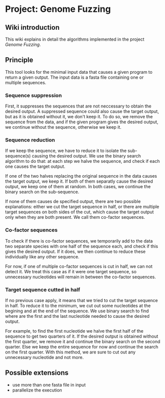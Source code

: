 # Project: Genome Fuzzing

## Wiki introduction

This wiki explains in detail the algorithms implemented in the project *Genome Fuzzing*. 

## Principle

This tool looks for the minimal input data that causes a given program to return a given output. The input data is a fasta file containing one or multiple sequences.

### Sequence suppression

First, it suppresses the sequences that are not neccessary to obtain the desired output. A suppressed sequence could also cause the target output, but as it is obtained without it, we don't keep it. To do so, we remove the sequence from the data, and if the given program gives the desired output, we continue without the sequence, otherwise we keep it. 

### Sequence reduction

If we keep the sequence, we have to reduce it to isolate the sub-sequence(s) causing the desired output. We use the binary search algorithm to do that: at each step we halve the sequence, and check if each one causes the target output. 

If one of the two halves replacing the original sequence in the data causes the target output, we keep it. If both of them separatly cause the desired output, we keep one of them at random. In both cases, we continue the binary search on the sub-sequence. 

If none of them causes de specified output, there are two possible explanations: either we cut the target sequence in half, or there are multiple target sequences on both sides of the cut, which cause the target output only when they are both present. We call them co-factor sequences. 

### Co-factor sequences

To check if there is co-factor sequences, we temporarily add to the data two separate species with one half of the sequence each, and check if this gives the desired output. If it does, we then continue to reduce these individually like any other sequence. 

For now, if one of multiple co-factor sequences is cut in half, we can not detect it. We treat this case as if it were one target sequence, so unnecessary nucleotides will remain in between the co-factor sequences. 

### Target sequence cutted in half

If no previous case apply, it means that we tried to cut the target sequence in half. To reduce it to the minimum, we cut out some nucleotides at the begining and at the end of the sequence. We use binary search to find where are the first and the last nucleotide needed to cause the desired output.

For example, to find the first nucleotide we halve the first half of the sequence to get two quarters of it. If the desired output is obtained without the first quarter, we remove it and continue the binary search on the second quarter. Else we keep the entire sequence for now and continue the search on the first quarter. With this method, we are sure to cut out any unnecessary nucleotide and not more. 

## Possible extensions

- use more than one fasta file in input
- parallelize the execution
